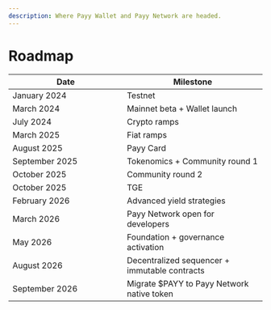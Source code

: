 ```yaml
---
description: Where Payy Wallet and Payy Network are headed.
---
```


# Roadmap

<table><thead><tr><th width="211">Date</th><th>Milestone</th></tr></thead><tbody><tr><td>January 2024</td><td>Testnet</td></tr><tr><td>March 2024</td><td>Mainnet beta + Wallet launch</td></tr><tr><td>July 2024</td><td>Crypto ramps</td></tr><tr><td>March 2025</td><td>Fiat ramps</td></tr><tr><td>August 2025</td><td>Payy Card</td></tr><tr><td>September 2025</td><td>Tokenomics + Community round 1</td></tr><tr><td>October 2025</td><td>Community round 2</td></tr><tr><td>October 2025</td><td>TGE</td></tr><tr><td>February 2026</td><td>Advanced yield strategies</td></tr><tr><td>March 2026</td><td>Payy Network open for developers</td></tr><tr><td>May 2026</td><td>Foundation + governance activation</td></tr><tr><td>August 2026</td><td>Decentralized sequencer + immutable contracts</td></tr><tr><td>September 2026</td><td>Migrate $PAYY to Payy Network native token</td></tr></tbody></table>
